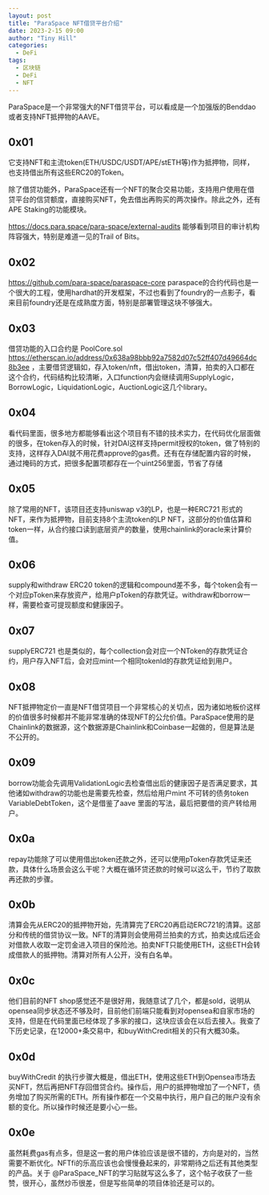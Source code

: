 ```yaml
---
layout: post
title: "ParaSpace NFT借贷平台介绍"
date: 2023-2-15 09:00
author: "Tiny Hill"
categories:
  - DeFi
tags:
  - 区块链
  - DeFi
  - NFT
---
```


ParaSpace是一个非常强大的NFT借贷平台，可以看成是一个加强版的Benddao或者支持NFT抵押物的AAVE。

<!-- more -->

## 0x01
它支持NFT和主流token(ETH/USDC/USDT/APE/stETH等)作为抵押物，同样，也支持借出所有这些ERC20的Token。

除了借贷功能外，ParaSpace还有一个NFT的聚合交易功能，支持用户使用在借贷平台的信贷额度，直接购买NFT，免去借出再购买的两次操作。除此之外，还有APE Staking的功能模块。

https://docs.para.space/para-space/external-audits 能够看到项目的审计机构阵容强大，特别是难道一见的Trail of Bits。

## 0x02
https://github.com/para-space/paraspace-core paraspace的合约代码也是一个很大的工程，使用hardhat的开发框架，不过也看到了foundry的一点影子，看来目前foundry还是在成熟度方面，特别是部署管理这块不够强大。

## 0x03
借贷功能的入口合约是 PoolCore.sol 
https://etherscan.io/address/0x638a98bbb92a7582d07c52ff407d49664dc8b3ee ，主要借贷逻辑如，存入token/nft，借出token，清算，拍卖的入口都在这个合约，代码结构比较清晰，入口function内会继续调用SupplyLogic，BorrowLogic，LiquidationLogic，AuctionLogic这几个library。

## 0x04
看代码里面，很多地方都能够看出这个项目有不错的技术实力，在代码优化层面做的很多，在token存入的时候，针对DAI这样支持permit授权的token，做了特别的支持，这样存入DAI就不用花费approve的gas费。还有在存储配置内容的时候，通过掩码的方式，把很多配置项都存在一个uint256里面，节省了存储

## 0x05
除了常用的NFT，该项目还支持uniswap v3的LP，也是一种ERC721 形式的NFT，来作为抵押物，目前支持8个主流token的LP NFT，这部分的价值估算和token一样，从合约接口读到底层资产的数量，使用chainlink的oracle来计算价值。

## 0x06
supply和withdraw ERC20 token的逻辑和compound差不多，每个token会有一个对应pToken来存放资产，给用户pToken的存款凭证。withdraw和borrow一样，需要检查可提现额度和健康因子。

## 0x07
supplyERC721 也是类似的，每个collection会对应一个NToken的存款凭证合约，用户存入NFT后，会对应mint一个相同tokenId的存款凭证给到用户。

## 0x08 
NFT抵押物定价一直是NFT借贷项目一个非常核心的关切点，因为诸如地板价这样的价值很多时候都并不能非常准确的体现NFT的公允价值。ParaSpace使用的是Chainlink的数据源，这个数据源是Chainlink和Coinbase一起做的，但是算法是不公开的。

## 0x09 
borrow功能会先调用ValidationLogic去检查借出后的健康因子是否满足要求，其他诸如withdraw的功能也是需要先检查，然后给用户mint 不可转的债务token VariableDebtToken，这个是借鉴了aave 里面的写法，最后把要借的资产转给用户。

## 0x0a 
repay功能除了可以使用借出token还款之外，还可以使用pToken存款凭证来还款，具体什么场景会这么干呢？大概在循环贷还款的时候可以这么干，节约了取款再还款的步骤。

## 0x0b 
清算会先从ERC20的抵押物开始，先清算完了ERC20再启动ERC721的清算。这部分和传统的借贷协议一致。NFT的清算则会使用荷兰拍卖的方式，拍卖达成后还会对借款人收取一定罚金进入项目的保险池。拍卖NFT只能使用ETH，这些ETH会转成借款人的抵押物。清算对所有人公开，没有白名单。

## 0x0c 
他们目前的NFT shop感觉还不是很好用，我随意试了几个，都是sold，说明从opensea同步状态还不够及时，目前他们前端只能看到对opensea和自家市场的支持，但是在代码里面已经体现了多家的接口，这块应该会在以后去接入。我查了下历史记录，在12000+条交易中，和buyWithCredit相关的只有大概30条。

## 0x0d 
buyWithCredit 的执行步骤大概是，借出ETH，使用这些ETH到Opensea市场去买NFT，然后再把NFT存回借贷合约。操作后，用户的抵押物增加了一个NFT，债务增加了购买所需的ETH。所有操作都在一个交易中执行，用户自己的账户没有余额的变化。所以操作时候还是要小心一些。

## 0x0e 
虽然耗费gas有点多，但是这一套的用户体验应该是很不错的，方向是对的，当然需要不断优化。NFTfi的乐高应该也会慢慢叠起来的，非常期待之后还有其他类型的产品。关于 @ParaSpace_NFT的学习贴就写这么多了，这个帖子收获了一些赞，很开心，虽然炒币很差，但是写些简单的项目体验还是可以的。
